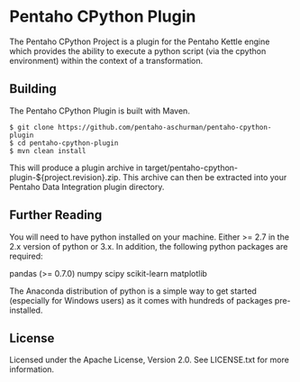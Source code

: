 Pentaho CPython Plugin
=======================

The Pentaho CPython Project is a plugin for the Pentaho Kettle engine which provides the ability to execute a python script (via the cpython environment) within the context of a transformation.

Building
--------
The Pentaho CPython Plugin is built with Maven.

    $ git clone https://github.com/pentaho-aschurman/pentaho-cpython-plugin
    $ cd pentaho-cpython-plugin
    $ mvn clean install

This will produce a plugin archive in target/pentaho-cpython-plugin-${project.revision}.zip. This archive can then be extracted into your Pentaho Data Integration plugin directory.

Further Reading
---------------
You will need to have python installed on your machine. Either >= 2.7 in the 2.x version of python or 3.x. In addition, the following python packages are required:

pandas (>= 0.7.0)
numpy
scipy
scikit-learn
matplotlib

The Anaconda distribution of python is a simple way to get started (especially for Windows users) as it comes with hundreds of packages pre-installed.

License
-------
Licensed under the Apache License, Version 2.0. See LICENSE.txt for more information.
